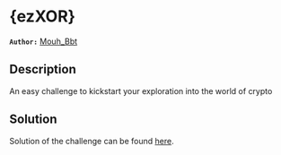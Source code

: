 # {ezXOR}

**`Author:`** [Mouh_Bbt](https://github.com/MouhBbt)

## Description

An easy challenge to kickstart your exploration into the world of crypto

## Solution

Solution of the challenge can be found [here](solution/sol.py).




